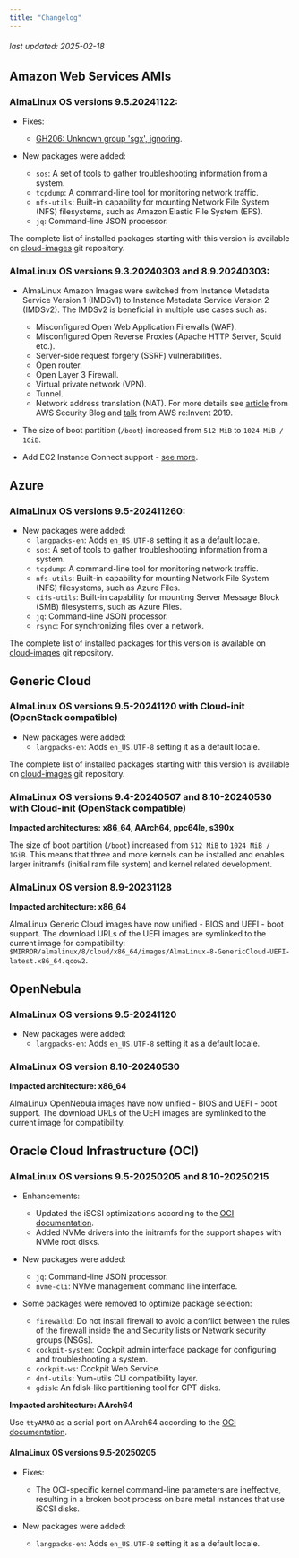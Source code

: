 ```yaml
---
title: "Changelog"
---
```


###### last updated: 2025-02-18

## Amazon Web Services AMIs

### AlmaLinux OS versions 9.5.20241122:

- Fixes:
  - [GH206: Unknown group 'sgx', ignoring](https://github.com/AlmaLinux/cloud-images/issues/206).

- New packages were added:
  - `sos`: A set of tools to gather troubleshooting information from a system.
  - `tcpdump`: A command-line tool for monitoring network traffic.
  - `nfs-utils`: Built-in capability for mounting Network File System (NFS) filesystems, such as Amazon Elastic File System (EFS).
  - `jq`: Command-line JSON processor.

The complete list of installed packages starting with this version is available on [cloud-images](https://github.com/AlmaLinux/cloud-images/tree/main/tests/packages) git repository.

### AlmaLinux OS versions 9.3.20240303 and 8.9.20240303:

- AlmaLinux Amazon Images were switched from Instance Metadata Service Version 1 (IMDSv1) to Instance Metadata Service Version 2 (IMDSv2).
  The IMDSv2 is beneficial in multiple use cases such as:
  - Misconfigured Open Web Application Firewalls (WAF).
  - Misconfigured Open Reverse Proxies (Apache HTTP Server, Squid etc.).
  - Server-side request forgery (SSRF) vulnerabilities.
  - Open router.
  - Open Layer 3 Firewall.
  - Virtual private network (VPN).
  - Tunnel.
  - Network address translation (NAT).
    For more details see [article](https://aws.amazon.com/blogs/security/defense-in-depth-open-firewalls-reverse-proxies-ssrf-vulnerabilities-ec2-instance-metadata-service/) from AWS Security Blog and [talk](https://youtu.be/2B5bhZzayjI) from AWS re:Invent 2019.

- The size of boot partition (`/boot`) increased from `512 MiB` to `1024 MiB / 1GiB`.

- Add EC2 Instance Connect support - [see more](/cloud/EC2-instance-connect).

## Azure

### AlmaLinux OS versions **9.5-202411260**:

- New packages were added:
  - `langpacks-en`: Adds `en_US.UTF-8` setting it as a default locale.
  - `sos`: A set of tools to gather troubleshooting information from a system.
  - `tcpdump`: A command-line tool for monitoring network traffic.
  - `nfs-utils`: Built-in capability for mounting Network File System (NFS) filesystems, such as Azure Files.
  - `cifs-utils`: Built-in capability for mounting Server Message Block (SMB) filesystems, such as Azure Files.
  - `jq`: Command-line JSON processor.
  - `rsync`: For synchronizing files over a network.

The complete list of installed packages for this version is available on [cloud-images](https://github.com/AlmaLinux/cloud-images/tree/main/tests/packages) git repository.

## Generic Cloud

### AlmaLinux OS versions **9.5-20241120** with Cloud-init (OpenStack compatible)

- New packages were added:
  - `langpacks-en`: Adds `en_US.UTF-8` setting it as a default locale.

The complete list of installed packages starting with this version is available on [cloud-images](https://github.com/AlmaLinux/cloud-images/tree/main/tests/packages) git repository.

### AlmaLinux OS versions **9.4-20240507** and 8.10-20240530 with Cloud-init (OpenStack compatible)

**Impacted architectures: x86_64, AArch64, ppc64le, s390x**

The size of boot partition (`/boot`) increased from `512 MiB` to `1024 MiB / 1GiB`. This means that three and more kernels can be installed and enables larger initramfs (initial ram file system) and kernel related development.

### AlmaLinux OS version 8.9-20231128

**Impacted architecture: x86_64**

AlmaLinux Generic Cloud images have now unified - BIOS and UEFI - boot support. The download URLs of the UEFI images are symlinked to the current image for compatibility: `$MIRROR/almalinux/8/cloud/x86_64/images/AlmaLinux-8-GenericCloud-UEFI-latest.x86_64.qcow2`.

## OpenNebula

### AlmaLinux OS versions **9.5-20241120**

- New packages were added:
  - `langpacks-en`: Adds `en_US.UTF-8` setting it as a default locale.

### AlmaLinux OS version **8.10-20240530**

**Impacted architecture: x86_64**

AlmaLinux OpenNebula images have now unified - BIOS and UEFI - boot support. The download URLs of the UEFI images are symlinked to the current image for compatibility.

## Oracle Cloud Infrastructure (OCI)

### AlmaLinux OS versions **9.5-20250205** and **8.10-20250215**

- Enhancements:
  - Updated the iSCSI optimizations according to the [OCI documentation](https://docs.oracle.com/en-us/iaas/Content/Block/Concepts/iscsiinformation.htm#iscsid).
  - Added NVMe drivers into the initramfs for the support shapes with NVMe root disks.

- New packages were added:
  - `jq`: Command-line JSON processor.
  - `nvme-cli`: NVMe management command line interface.

- Some packages were removed to optimize package selection:
  - `firewalld`: Do not install firewall to avoid a conflict between the rules of the
    firewall inside the and Security lists or Network security groups (NSGs).
  - `cockpit-system`: Cockpit admin interface package for configuring and troubleshooting a system.
  - `cockpit-ws`: Cockpit Web Service.
  - `dnf-utils`: Yum-utils CLI compatibility layer.
  - `gdisk`: An fdisk-like partitioning tool for GPT disks.

**Impacted architecture: AArch64**

Use `ttyAMA0` as a serial port on AArch64 according to the [OCI documentation](https://docs.oracle.com/en-us/iaas/Content/Compute/Tasks/enablingserialconsoleaccess.htm).

#### AlmaLinux OS versions **9.5-20250205**

- Fixes:
  - The OCI-specific kernel command-line parameters are ineffective, resulting in a broken boot process on bare metal instances that use iSCSI disks.

- New packages were added:
  - `langpacks-en`: Adds `en_US.UTF-8` setting it as a default locale.
